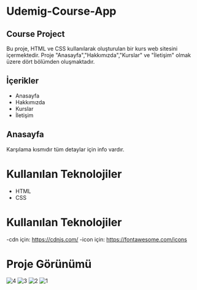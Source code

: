 <h1> Udemig-Course-App</h1>
<h2>Course Project</h2>

Bu proje, HTML ve CSS kullanılarak oluşturulan bir kurs web sitesini içermektedir. Proje "Anasayfa","Hakkımızda","Kurslar" ve "İletişim" olmak üzere dört bölümden oluşmaktadır.

<h2>İçerikler</h2>

<ul>
    <li>Anasayfa</li>
    <li>Hakkımızda</li>
    <li>Kurslar</li>
    <li>İletişim</li>
</ul>

<h2>Anasayfa</h2>

Karşılama kısmıdır tüm detaylar için info vardır.

<h1>Kullanılan Teknolojiler</h1>

<ul>
    <li>HTML</li>
    <li>CSS</li>
    
</ul>

<h1>Kullanılan Teknolojiler</h1>

-cdn için:  https://cdnjs.com/
-icon için: https://fontawesome.com/icons  

<h1>Proje Görünümü</h1>

![4](https://github.com/ufukaks/Udemig-Courses/assets/34891595/39bcb64e-aab8-4c3a-898f-d3002f1b0936)
![3](https://github.com/ufukaks/Udemig-Courses/assets/34891595/d353fd0a-9a4f-46eb-95b0-637f5a21fa40)
![2](https://github.com/ufukaks/Udemig-Courses/assets/34891595/e4ce83dd-4c13-47fe-b731-2c8b81cf4dd0)
![1](https://github.com/ufukaks/Udemig-Courses/assets/34891595/a3fd0011-9d85-4a54-a51c-4c2558059543)
